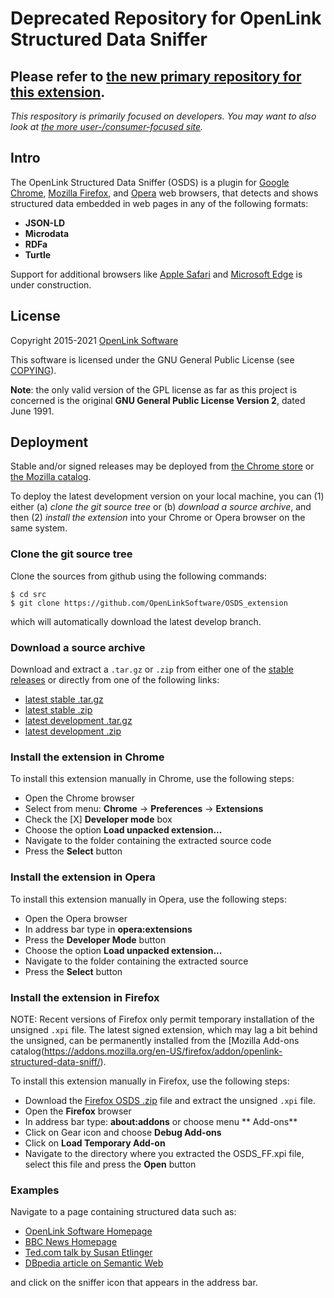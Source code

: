 # Deprecated Repository for OpenLink Structured Data Sniffer

## Please refer to [the new primary repository for this extension](https://github.com/OpenLinkSoftware/OSDS_extension).

*This respository is primarily focused on developers.  You may want to also look 
at [the more user-/consumer-focused site](http://osds.openlinksw.com/).*

## Intro

The OpenLink Structured Data Sniffer (OSDS) is a plugin for 
[Google Chrome](http://www.google.com/chrome/browser/),
[Mozilla Firefox](http://www.mozilla.org/firefox/), and 
[Opera](http://www.opera.com/)
web browsers, that detects and shows structured data embedded in web pages 
in any of the following formats:

- **JSON-LD**
- **Microdata**
- **RDFa**
- **Turtle**

Support for additional browsers like
[Apple Safari](http://www.apple.com/safari/) and
[Microsoft Edge](https://www.microsoft.com/microsoft-edge)
is under construction.

## License
Copyright 2015-2021 [OpenLink Software](mailto:opensource@openlinksw.com)

This software is licensed under the GNU General Public License (see
[COPYING](https://github.com/OpenLinkSoftware/OSDS_extension/blob/develop/COPYING)).

**Note**: the only valid version of the GPL license as far as this project is concerned is the
original **GNU General Public License Version 2**, dated June 1991.


## Deployment

Stable and/or signed releases may be deployed from 
[the Chrome store](https://chrome.google.com/webstore/detail/openlink-structured-data/egdaiaihbdoiibopledjahjaihbmjhdj) 
or [the Mozilla catalog](https://addons.mozilla.org/en-US/firefox/addon/openlink-structured-data-sniff/).

To deploy the latest development version on your local machine, you can (1) either (a) *clone 
the git source tree* or (b) *download a source archive*, and then (2) *install the extension* 
into your Chrome or Opera browser on the same system.

### Clone the git source tree
Clone the sources from github using the following commands:
```shell
$ cd src
$ git clone https://github.com/OpenLinkSoftware/OSDS_extension

```
which will automatically download the latest develop branch.

### Download a source archive

Download and extract a `.tar.gz` or `.zip` from either one of the
[stable releases](https://github.com/OpenLinkSoftware/OSDS_extension/releases/latest)
or directly from one of the following links:

- [latest stable .tar.gz](https://github.com/OpenLinkSoftware/OSDS_extension/archive/master.tar.gz)
- [latest stable .zip](https://github.com/OpenLinkSoftware/OSDS_extension/archive/master.zip)
- [latest development .tar.gz](https://github.com/OpenLinkSoftware/OSDS_extension/archive/develop.tar.gz)
- [latest development .zip](https://github.com/OpenLinkSoftware/OSDS_extension/archive/develop.zip)


### Install the extension in Chrome

To install this extension manually in Chrome, use the following steps:

- Open the Chrome browser
- Select from menu: **Chrome** -> **Preferences** -> **Extensions**
- Check the [X] **Developer mode** box
- Choose the option **Load unpacked extension...**
- Navigate to the folder containing the extracted source code
- Press the **Select** button


### Install the extension in Opera

To install this extension manually in Opera, use the following steps:

- Open the Opera browser
- In address bar type in **opera:extensions**
- Press the **Developer Mode** button
- Choose the option **Load unpacked extension...**
- Navigate to the folder containing the extracted source
- Press the **Select** button

### Install the extension in Firefox

NOTE: Recent versions of Firefox only permit temporary installation of the unsigned `.xpi` file.  The latest 
signed extension, which may lag a bit behind the unsigned, can be permanently installed from the 
[Mozilla Add-ons catalog(https://addons.mozilla.org/en-US/firefox/addon/openlink-structured-data-sniff/).

To install this extension manually in Firefox, use the following steps:

- Download the [Firefox OSDS .zip](https://github.com/OpenLinkSoftware/OSDS_extension/releases/download/v2.16.1/OSDS_FF.zip)
file and extract the unsigned `.xpi` file.
- Open the **Firefox** browser
- In address bar type: **about:addons** or choose menu ** Add-ons**
- Click on Gear icon and choose **Debug Add-ons**
- Click on **Load Temporary Add-on**
- Navigate to the directory where you extracted the OSDS_FF.xpi file, select this file and press the
**Open** button


### Examples
Navigate to a page containing structured data such as:

  - [OpenLink Software Homepage](http://www.openlinksw.com/)
  - [BBC News Homepage](http://www.bbc.com/news)
  - [Ted.com talk by Susan Etlinger](https://www.ted.com/talks/susan_etlinger_what_do_we_do_with_all_this_big_data)
  - [DBpedia article on Semantic Web](http://dbpedia.org/page/Semantic_Web)

and click on the sniffer icon that appears in the address bar.
